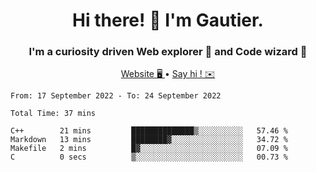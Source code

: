 <h1 align="center">Hi there! 👋 I'm Gautier.</h1>
<h3 align="center">I'm a curiosity driven Web explorer 🚀 and Code wizard 🧙</h3>

<p align="center">
  <a href="http://xisabla.pro">Website 🖥️ </a> •
  <a href="mailto:xisabla.dev@gmail.com">Say hi ! ✉️</a>
</p>

<!--START_SECTION:waka-->

```text
From: 17 September 2022 - To: 24 September 2022

Total Time: 37 mins

C++        21 mins         ██████████████▒░░░░░░░░░░   57.46 %
Markdown   13 mins         ████████▓░░░░░░░░░░░░░░░░   34.72 %
Makefile   2 mins          █▓░░░░░░░░░░░░░░░░░░░░░░░   07.09 %
C          0 secs          ▒░░░░░░░░░░░░░░░░░░░░░░░░   00.73 %
```

<!--END_SECTION:waka-->
